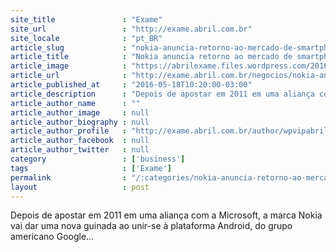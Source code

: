 ```yaml
---
site_title               : "Exame"
site_url                 : "http://exame.abril.com.br"
site_locale              : "pt_BR"
article_slug             : "nokia-anuncia-retorno-ao-mercado-de-smartphones-e-tablets"
article_title            : "Nokia anuncia retorno ao mercado de smartphones e tablets"
article_image            : "https://abrilexame.files.wordpress.com/2016/09/size_960_16_9_nokia19.jpg?quality=70&strip=all&w=960"
article_url              : "http://exame.abril.com.br/negocios/nokia-anuncia-retorno-ao-mercado-de-smartphones-e-tablets/"
article_published_at     : "2016-05-18T10:20:00-03:00"
article_description      : "Depois de apostar em 2011 em uma aliança com a Microsoft, a marca Nokia vai dar uma nova guinada ao unir-se à plataforma Android, do grupo americano Google..."
article_author_name      : ""
article_author_image     : null
article_author_biography : null
article_author_profile   : "http://exame.abril.com.br/author/wpvipabril/"
article_author_facebook  : null
article_author_twitter   : null
category                 : ['business']
tags                     : ['Exame']
permalink                : "/:categories/nokia-anuncia-retorno-ao-mercado-de-smartphones-e-tablets/"
layout                   : post
---
```


Depois de apostar em 2011 em uma aliança com a Microsoft, a marca Nokia vai dar uma nova guinada ao unir-se à plataforma Android, do grupo americano Google...
